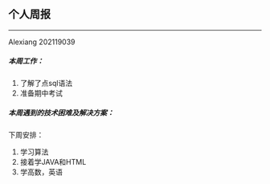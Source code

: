 ## 个人周报

***

Alexiang 202119039

##### 本周工作：

1. 了解了点sql语法
2. 准备期中考试

##### 本周遇到的技术困难及解决方案：

下周安排：

1. 学习算法
1. 接着学JAVA和HTML
2. 学高数，英语